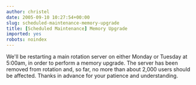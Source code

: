 ```yaml
---
author: christel
date: 2005-09-10 10:27:54+00:00
slug: scheduled-maintenance-memory-upgrade
title: [Scheduled Maintenance] Memory Upgrade
imported: yes
robots: noindex
---
```

We'll be restarting a main rotation server on either Monday or Tuesday at   5:00am, in order to perform a memory upgrade. The server has been removed   from rotation and, so far, no more than about 2,000 users should be   affected. Thanks in advance for your patience and understanding.

